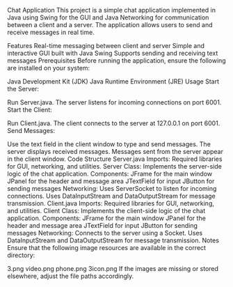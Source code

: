 Chat Application
This project is a simple chat application implemented in Java using Swing for the GUI and Java Networking for communication between a client and a server. The application allows users to send and receive messages in real time.

Features
Real-time messaging between client and server
Simple and interactive GUI built with Java Swing
Supports sending and receiving text messages
Prerequisites
Before running the application, ensure the following are installed on your system:

Java Development Kit (JDK)
Java Runtime Environment (JRE)
Usage
Start the Server:

Run Server.java.
The server listens for incoming connections on port 6001.
Start the Client:

Run Client.java.
The client connects to the server at 127.0.0.1 on port 6001.
Send Messages:

Use the text field in the client window to type and send messages.
The server displays received messages.
Messages sent from the server appear in the client window.
Code Structure
Server.java
Imports: Required libraries for GUI, networking, and utilities.
Server Class: Implements the server-side logic of the chat application.
Components:
JFrame for the main window
JPanel for the header and message area
JTextField for input
JButton for sending messages
Networking:
Uses ServerSocket to listen for incoming connections.
Uses DataInputStream and DataOutputStream for message transmission.
Client.java
Imports: Required libraries for GUI, networking, and utilities.
Client Class: Implements the client-side logic of the chat application.
Components:
JFrame for the main window
JPanel for the header and message area
JTextField for input
JButton for sending messages
Networking:
Connects to the server using a Socket.
Uses DataInputStream and DataOutputStream for message transmission.
Notes
Ensure that the following image resources are available in the correct directory:

3.png
video.png
phone.png
3icon.png
If the images are missing or stored elsewhere, adjust the file paths accordingly.
